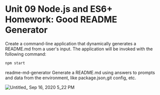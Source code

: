 # Unit 09 Node.js and ES6+ Homework: Good README Generator

Create a command-line application that dynamically generates a README.md from a user's input. The application will be invoked with the following command:

```sh
npm start
```
readme-md-generator
Generate a README.md using answers to prompts and data from the environment, like package.json,git config, etc. 


![Untitled_ Sep 16, 2020 5_22 PM](https://user-images.githubusercontent.com/66357101/93405993-6dfcc200-f843-11ea-9196-69b7bdea1e9a.gif)




